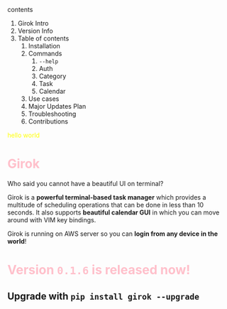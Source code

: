 contents

1. Girok Intro
2. Version Info
3. Table of contents
   1. Installation
   2. Commands
      1. `--help`
      2. Auth
      3. Category
      4. Task
      5. Calendar
   3. Use cases
   4. Major Updates Plan
   5. Troubleshooting
   6. Contributions

<font color="yellow">hello world</font>

# <font color="pink" >Girok</font>

Who said you cannot have a beautiful UI on terminal?

Girok is a **powerful terminal-based task manager** which provides a multitude of scheduling operations that can be done in less than 10 seconds. It also supports **beautiful calendar GUI** in which you can move around with VIM key bindings.

Girok is running on AWS server so you can **login from any device in the world**!

# <font color="pink">Version `0.1.6` is released now!</font>

## Upgrade with `pip install girok --upgrade`
